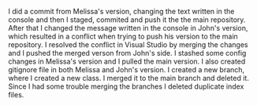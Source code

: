 I did a commit from Melissa's version, changing the text written in the console and then I staged, commited and push it the the main repository. After that I changed the message written in the console in John's version, which resulted in a conflict when trying to push his version to the main repository. I resolved the conflict in Visual Studio by merging the changes and I pushed the merged verson from John's side. I stashed some config changes in Melissa's version and I pulled the main version. I also created gitignore file in both Melissa and John's version. I created a new branch, where I created a new class. I merged it to the main branch and deleted it. Since I had some trouble merging the branches I deleted duplicate index files. 